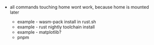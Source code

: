 - all commands touching home wont work, because home is mounted later

  - example - wasm-pack install in rust.sh
  - example - rust nightly toolchain install
  - example - matplotlib?
  - pnpm
